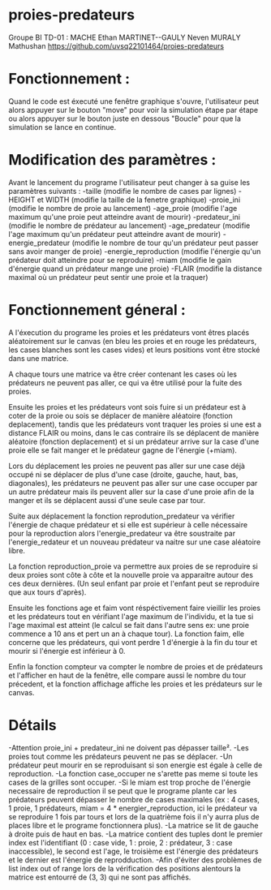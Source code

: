 # proies-predateurs

Groupe BI TD-01 :
MACHE Ethan
MARTINET--GAULY Neven
MURALY Mathushan
https://github.com/uvsq22101464/proies-predateurs

# Fonctionnement :

Quand le code est éxecuté une fenêtre graphique s'ouvre, l'utilisateur peut alors appuyer sur le bouton "move" pour voir la simulation étape par étape ou alors appuyer sur le bouton juste en dessous "Boucle" pour que la simulation se lance en continue.

# Modification des paramètres :

Avant le lancement du programe l'utilisateur peut changer à sa guise les paramètres suivants :
-taille (modifie le nombre de cases par lignes)
-HEIGHT et WIDTH (modifie la taille de la fenetre graphique)
-proie_ini (modifie le nombre de proie au lancement)
-age_proie (modifie l'age maximum qu'une proie peut atteindre avant de mourir)
-predateur_ini (modifie le nombre de prédateur au lancement)
-age_predateur (modifie l'age maximum qu'un prédateur peut atteindre avant de mourir)
-energie_predateur (modifie le nombre de tour qu'un prédateur peut passer sans avoir manger de proie)
-energie_reproduction (modifie l'énergie qu'un prédateur doit atteindre pour se reproduire)
-miam (modifie le gain d'énergie quand un prédateur mange une proie)
-FLAIR (modifie la distance maximal où un prédateur peut sentir une proie et la traquer)

# Fonctionnement géneral :

A l'éxecution du programe les proies et les prédateurs vont êtres placés aléatoirement sur le canvas (en bleu les proies et en rouge les prédateurs, les cases blanches sont les cases vides) et leurs positions vont être stocké dans une matrice.

A chaque tours une matrice va être créer contenant les cases où les prédateurs ne peuvent pas aller, ce qui va être utilisé pour la fuite des proies.

Ensuite les proies et les prédateurs vont sois fuire si un prédateur est à coter de la proie ou sois se déplacer de manière aléatoire (fonction deplacement), tandis que les prédateurs vont traquer les proies si une est a distance FLAIR ou moins, dans le cas contraire ils se déplacent de manière aléatoire (fonction deplacement) et si un prédateur arrive sur la case d'une proie elle se fait manger et le prédateur gagne de l'énergie (+miam).

Lors du déplacement les proies ne peuvent pas aller sur une case déjà occupé ni se déplacer de plus d'une case (droite, gauche, haut, bas, diagonales), les prédateurs ne peuvent pas aller sur une case occuper par un autre prédateur mais ils peuvent aller sur la case d'une proie afin de la manger et ils se déplacent aussi d'une seule case par tour.

Suite aux déplacement la fonction reprodution_predateur va vérifier l'énergie de chaque prédateur et si elle est supérieur à celle nécessaire pour la reproduction alors l'energie_predateur va être soustraite par l'energie_redateur et un nouveau prédateur va naitre sur une case aléatoire libre.

La fonction reproduction_proie va permettre aux proies de se reproduire si deux proies sont côte à côte et la nouvelle proie va apparaitre autour des ces deux dernières. (Un seul enfant par proie et l'enfant peut se reproduire que aux tours d'après).

Ensuite les fonctions age et faim vont réspéctivement faire vieillir les proies et les prédateurs tout en vérifiant l'age maximum de l'individu, et la tue si l'age maximal est atteint (le calcul se fait dans l'autre sens ex: une proie commence a 10 ans et pert un an à chaque tour). La fonction faim, elle concerne que les prédateurs, qui vont perdre 1 d'énergie à la fin du tour et mourir si l'énergie est inférieur à 0.

Enfin la fonction compteur va compter le nombre de proies et de prédateurs et l'afficher en haut de la fenêtre, elle compare aussi le nombre du tour précedent, et la fonction affichage affiche les proies et les prédateurs sur le canvas.

# Détails

-Attention proie_ini + predateur_ini ne doivent pas dépasser taille².
-Les proies tout comme les prédateurs peuvent ne pas se déplacer.
-Un prédateur peut mourir en se reproduisant si son energie est égale à celle de reproduction.
-La fonction case_occuper ne s'arette pas meme si toute les cases de la grilles sont occuper.
-Si le miam est trop proche de l'énergie necessaire de reproduction il se peut que le programe plante car les prédateurs peuvent dépasser le nombre de cases maximales (ex : 4 cases, 1 proie, 1 prédateurs, miam = 4 * energier_reproduction, ici le prédateur va se reproduire 1 fois par tours et lors de la quatrième fois il n'y aurra plus de places libre et le programe fonctionnera plus).
-La matrice se lit de gauche à droite puis de haut en bas.
-La matrice contient des tuples dont le premier index est l'identifiant (0 : case vide, 1 : proie, 2 : prédateur, 3 : case inaccessible), le second est l'age, le troisième est l'énergie des prédateurs et le dernier est l'énergie de reprodduction.
-Afin d'éviter des problèmes de list index out of range lors de la vérification des positions alentours la matrice est entourré de (3, 3) qui ne sont pas affichés.
